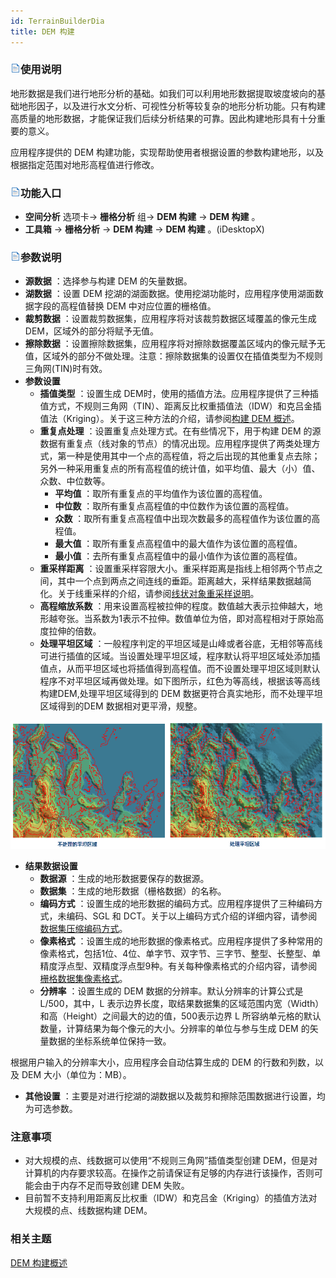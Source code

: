 ```yaml
---
id: TerrainBuilderDia
title: DEM 构建
---
```

### ![](../../img/read.gif)使用说明

地形数据是我们进行地形分析的基础。如我们可以利用地形数据提取坡度坡向的基础地形因子，以及进行水文分析、可视性分析等较复杂的地形分析功能。只有构建高质量的地形数据，才能保证我们后续分析结果的可靠。因此构建地形具有十分重要的意义。

应用程序提供的 DEM 构建功能，实现帮助使用者根据设置的参数构建地形，以及根据指定范围对地形高程值进行修改。

### ![](../../img/read.gif)功能入口

  * **空间分析** 选项卡-> **栅格分析** 组-> **DEM 构建** -> **DEM 构建** 。
  * **工具箱** -> **栅格分析** -> **DEM 构建** -> **DEM 构建** 。(iDesktopX) 

### ![](../../img/read.gif)参数说明

  * **源数据** ：选择参与构建 DEM 的矢量数据。
  * **湖数据** ：设置 DEM 挖湖的湖面数据。使用挖湖功能时，应用程序使用湖面数据字段的高程值替换 DEM 中对应位置的栅格值。
  * **裁剪数据** ：设置裁剪数据集，应用程序将对该裁剪数据区域覆盖的像元生成 DEM，区域外的部分将赋予无值。
  * **擦除数据** ：设置擦除数据集，应用程序将对擦除数据覆盖区域内的像元赋予无值，区域外的部分不做处理。注意：擦除数据集的设置仅在插值类型为不规则三角网(TIN)时有效。
  * **参数设置**
    * **插值类型** ：设置生成 DEM时，使用的插值方法。应用程序提供了三种插值方式，不规则三角网（TIN）、距离反比权重插值法（IDW）和克吕金插值法（Kriging）。关于这三种方法的介绍，请参阅[构建 DEM 概述](AboutTerrainBuilder)。
    * **重复点处理** ：设置重复点处理方式。在有些情况下，用于构建 DEM  的源数据有重复点（线对象的节点）的情况出现。应用程序提供了两类处理方式，第一种是使用其中一个点的高程值，将之后出现的其他重复点去除；另外一种采用重复点的所有高程值的统计值，如平均值、最大（小）值、众数、中位数等。
      * **平均值** ：取所有重复点的平均值作为该位置的高程值。
      * **中位数** ：取所有重复点高程值的中位数作为该位置的高程值。
      * **众数** ：取所有重复点高程值中出现次数最多的高程值作为该位置的高程值。
      * **最大值** ：取所有重复点高程值中的最大值作为该位置的高程值。
      * **最小值** ：去所有重复点高程值中的最小值作为该位置的高程值。
    * **重采样距离** ：设置重采样容限大小。重采样距离是指线上相邻两个节点之间，其中一个点到两点之间连线的垂距。距离越大，采样结果数据越简化。关于线重采样的介绍，请参阅[线状对象重采样说明](../../DataProcessing/Objects/EditObjects/ReSampleIntro)。
    * **高程缩放系数** ：用来设置高程被拉伸的程度。数值越大表示拉伸越大，地形越夸张。当系数为1表示不拉伸。数值单位为倍，即对高程相对于原始高度拉伸的倍数。
    * **处理平坦区域** ：一般程序判定的平坦区域是山峰或者谷底，无相邻等高线可进行插值的区域。当设置处理平坦区域，程序默认将平坦区域处添加插值点，从而平坦区域也将插值得到高程值。而不设置处理平坦区域则默认程序不对平坦区域再做处理。如下图所示，红色为等高线，根据该等高线构建DEM,处理平坦区域得到的 DEM 数据更符合真实地形，而不处理平坦区域得到的DEM 数据相对更平滑，规整。

![](img/ProcessPlatCompare.png)  
  
  * **结果数据设置**
    * **数据源** ：生成的地形数据要保存的数据源。
    * **数据集** ：生成的地形数据（栅格数据）的名称。
    * **编码方式** ：设置生成的地形数据的编码方式。应用程序提供了三种编码方式，未编码、SGL 和 DCT。关于以上编码方式介绍的详细内容，请参阅[数据集压缩编码方式](../../DataProcessing/DataManagement/EncodeType)。
    * **像素格式** ：设置生成的地形数据的像素格式。应用程序提供了多种常用的像素格式，包括1位、4位、单字节、双字节、三字节、整型、长整型、单精度浮点型、双精度浮点型9种。有关每种像素格式的介绍内容，请参阅[栅格数据集像素格式](../VectorRasterConvert/PixelFormat)。
    * **分辨率** ：设置生成的 DEM 数据的分辨率。默认分辨率的计算公式是 L/500，其中，L 表示边界长度，取结果数据集的区域范围内宽（Width）和高（Height）之间最大的边的值，500表示边界 L 所容纳单元格的默认数量，计算结果为每个像元的大小。分辨率的单位与参与生成 DEM 的矢量数据的坐标系统单位保持一致。 

根据用户输入的分辨率大小，应用程序会自动估算生成的 DEM 的行数和列数，以及 DEM 大小（单位为：MB）。

  * **其他设置** ：主要是对进行挖湖的湖数据以及裁剪和擦除范围数据进行设置，均为可选参数。

###  注意事项

  * 对大规模的点、线数据可以使用“不规则三角网”插值类型创建 DEM，但是对计算机的内存要求较高。在操作之前请保证有足够的内存进行该操作，否则可能会由于内存不足而导致创建 DEM 失败。
  * 目前暂不支持利用距离反比权重（IDW）和克吕金（Kriging）的插值方法对大规模的点、线数据构建 DEM。

### 相关主题

 [DEM 构建概述](AboutTerrainBuilder)
